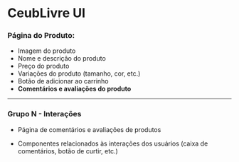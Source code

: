 # CeubLivre UI

### Página do Produto:

* Imagem do produto
* Nome e descrição do produto
* Preço do produto
* Variações do produto (tamanho, cor, etc.)
* Botão de adicionar ao carrinho
* <b>Comentários e avaliações do produto</b>

---

### Grupo N - Interações

* Página de comentários e avaliações de produtos

* Componentes relacionados às interações dos usuários (caixa de comentários, botão de curtir, etc.)
